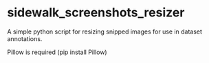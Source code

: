 # sidewalk_screenshots_resizer
A simple python script for resizing snipped images for use in dataset annotations.

Pillow is required (pip install Pillow)
